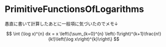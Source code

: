 # PrimitiveFunctionsOfLogarithms

愚直に書いて計算したあとに一般項に気づいたのでメモ↓

$$ \int (\log x)^{n} dx = x \left\{\sum_{k=0}^{n} \left(-1\right)^{k+1}\frac{n!}{k!}\left(\log x\right)^{k}\right\} $$
